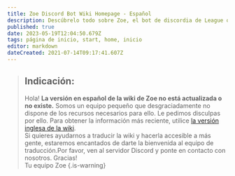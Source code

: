 ```yaml
---
title: Zoe Discord Bot Wiki Homepage - Español
description: Descúbrelo todo sobre Zoe, el bot de discordia de League of Legends.
published: true
date: 2023-05-19T12:04:50.679Z
tags: página de inicio, start, home, inicio
editor: markdown
dateCreated: 2021-07-14T09:17:41.607Z
---
```


> ## Indicación:
>Hola!
>**La versión en español de la wiki de Zoe no está actualizada o no existe.** Somos un equipo pequeño que desgraciadamente no dispone de los recursos necesarios para ello. Le pedimos disculpas por ello. Para obtener la información más reciente, utilice [la versión inglesa de la wiki](http://wiki.zoe-discord-bot.ch/en/home). <br>
Si quieres ayudarnos a traducir la wiki y hacerla accesible a más gente, estaremos encantados de darte la bienvenida al equipo de traducción.Por favor, ven al servidor Discord y ponte en contacto con nosotros. Gracias! <br>
Tu equipo Zoe
>{.is-warning}